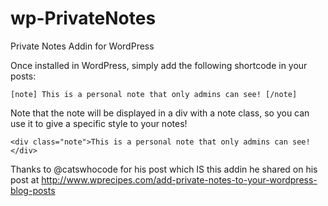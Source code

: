 wp-PrivateNotes
===============

Private Notes Addin for WordPress

Once installed in WordPress, simply add the following shortcode in your posts:

    [note] This is a personal note that only admins can see! [/note]

Note that the note will be displayed in a div with a note class, so you can use it to give a specific style to your notes!

    <div class="note">This is a personal note that only admins can see!</div>

Thanks to @catswhocode for his post which IS this addin he shared on his post at http://www.wprecipes.com/add-private-notes-to-your-wordpress-blog-posts
